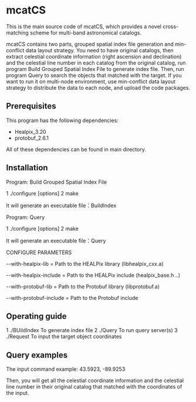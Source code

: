 # mcatCS
This is the main source code of mcatCS, which provides a novel cross-matching scheme for multi-band astronomical catalogs.

mcatCS contains two parts, grouped spatial index file generation and min-conflict data layout strategy. You need to have original catalogs, then extract celestial coordinate information (right ascension and declination) and the celestial line number in each catalog from the original catalog, run program Build Grouped Spatial Index File to generate index file. Then, run program Query to search the objects that matched with the target. If you want to run it on multi-node environment, use min-conflict data layout strategy to distribute the data to each node, and upload the code packages.

## Prerequisites

This program has the following dependencies:
  - Healpix_3.20
  - protobuf_2.6.1  

All of these dependencies can be found in main directory.


## Installation

Program: Build Grouped Spatial Index File

  1 ./configure [options]
  2  make

It will generate an executable file：BuildIndex

Program: Query

  1 ./configure [options]
  2 make

It will generate an executable file：Query

CONFIGURE PARAMETERS

   --with-healpix-lib = Path to the HEALPix library (libhealpix_cxx.a) 
   
   --with-healpix-include = Path to the HEALPix include (healpix_base.h ..)
   
   --with-protobuf-lib = Path to the Protobuf library (libprotobuf.a)
   
   --with-protobuf-include = Path to the Protobuf include


## Operating guide
1 ./BUildIndex                  To generate index file 
2 ./Query                       To run query server(s)
3 ./Request                     To input the target object coordinates

## Query examples



The input command example: 43.5923, -89.9253

Then, you will get all the celestial coordinate information and the celestial line number in their original catalog that matched with the coordinates of the input.
